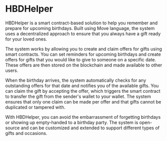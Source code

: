 # HBDHelper

HBDHelper is a smart contract-based solution to help you remember and prepare for upcoming birthdays. Built using Move language, the system uses a decentralized approach to ensure that you always have a gift ready for your loved ones.

The system works by allowing you to create and claim offers for gifts using smart contracts. You can set reminders for upcoming birthdays and create offers for gifts that you would like to give to someone on a specific date. These offers are then stored on the blockchain and made available to other users.

When the birthday arrives, the system automatically checks for any outstanding offers for that date and notifies you of the available gifts. You can claim the gift by accepting the offer, which triggers the smart contract to transfer the gift from the sender's wallet to your wallet. The system ensures that only one claim can be made per offer and that gifts cannot be duplicated or tampered with.

With HBDHelper, you can avoid the embarrassment of forgetting birthdays or showing up empty-handed to a birthday party. The system is open-source and can be customized and extended to support different types of gifts and occasions.
